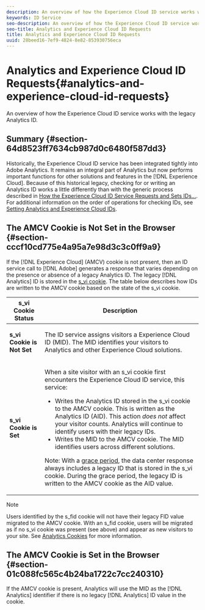 ```yaml
---
description: An overview of how the Experience Cloud ID service works with the legacy Analytics ID.
keywords: ID Service
seo-description: An overview of how the Experience Cloud ID service works with the legacy Analytics ID.
seo-title: Analytics and Experience Cloud ID Requests
title: Analytics and Experience Cloud ID Requests
uuid: 28beed16-7ef9-4824-8e82-853930756eca
---
```


# Analytics and Experience Cloud ID Requests{#analytics-and-experience-cloud-id-requests}

An overview of how the Experience Cloud ID service works with the legacy Analytics ID.

## Summary {#section-64d8523ff7634cb987d0c6480f587dd3}

Historically, the Experience Cloud ID service has been integrated tightly into Adobe Analytics. It remains an integral part of Analytics but now performs important functions for other solutions and features in the [!DNL Experience Cloud]. Because of this historical legacy, checking for or writing an Analytics ID works a little differently than with the generic process described in [How the Experience Cloud ID Service Requests and Sets IDs...](../../mcvid-introduction/mcvid-id-request.md#concept-2caacebb1d244402816760e9b8bcef6a). For additional information on the order of operations for checking IDs, see [Setting Analytics and Experience Cloud IDs](../../mcvid-reference/mcvid-analytics-reference/mcvid-analytics-ids.md#concept-f381dd18ee184c6c8e48286937a161d6).

## The AMCV Cookie is Not Set in the Browser {#section-cccf10cd775e4a95a7e98d3c3c0ff9a9}

If the [!DNL Experience Cloud] (AMCV) cookie is not present, then an ID service call to [!DNL Adobe] generates a response that varies depending on the presence or absence of a legacy Analytics ID. The legacy [!DNL Analytics] ID is stored in the [s_vi cookie](https://marketing.adobe.com/resources/help/en_US/whitepapers/cookies/?f=cookies_analytics.html). The table below describes how IDs are written to the AMCV cookie based on the state of the s_vi cookie.

<table id="table_DC85FECE26DD424E841BA1059AF1E57F"> 
 <thead> 
  <tr> 
   <th colname="col1" class="entry"> s_vi Cookie Status </th> 
   <th colname="col2" class="entry"> Description </th> 
  </tr> 
 </thead>
 <tbody> 
  <tr> 
   <td colname="col1"> <p> <b> s_vi Cookie is Not Set</b> </p> </td> 
   <td colname="col2"> <p>The ID service assigns visitors a <span class="keyword"> Experience Cloud</span> ID (MID). The MID identifies your visitors to <span class="keyword"> Analytics</span> and other <span class="keyword"> Experience Cloud</span> solutions. </p> </td> 
  </tr> 
  <tr> 
   <td colname="col1"> <p> <b>s_vi Cookie is Set</b> </p> </td> 
   <td colname="col2"> <p>When a site visitor with an s_vi cookie first encounters the Experience Cloud ID service, this service: </p> 
    <ul id="ul_BE584810280D4874AF802A9247011787"> 
     <li id="li_AA395B09A3174AF78F3EC10053E2E4F5">Writes the <span class="keyword"> Analytics</span> ID stored in the s_vi cookie to the AMCV cookie. This is written as the <span class="keyword"> Analytics</span> ID (AID). This action <i>does not</i> affect your visitor counts. <span class="keyword"> Analytics</span> will continue to identify users with their legacy IDs. </li> 
     <li id="li_8735DE21FEA542BA8024109B8FE1E2ED">Writes the MID to the AMCV cookie. The MID identifies users across different solutions. </li> 
    </ul> <p> <p>Note: With a <a href="../../mcvid-reference/mcvid-analytics-reference/mcvid-grace-period.md" format="dita" scope="local"> grace period</a>, the data center response always includes a legacy ID that is stored in the s_vi cookie. During the grace period, the legacy ID is written to the AMCV cookie as the AID value. </p> </p> </td> 
  </tr> 
 </tbody> 
</table>

>[!NOTE]
>
>Users identified by the s_fid cookie will not have their legacy FID value migrated to the AMCV cookie. With an s_fid cookie, users will be migrated as if no s_vi cookie was present (see above) and appear as new visitors to your site. See [Analytics Cookies](https://marketing.adobe.com/resources/help/en_US/whitepapers/cookies/?f=cookies_analytics.html) for more information.

## The AMCV Cookie is Set in the Browser {#section-01c088fc565c4b24ba1722c7cc240310}

If the AMCV cookie is present, Analytics will use the MID as the [!DNL Analytics] identifier if there is no legacy [!DNL Analytics] ID value in the cookie. 
